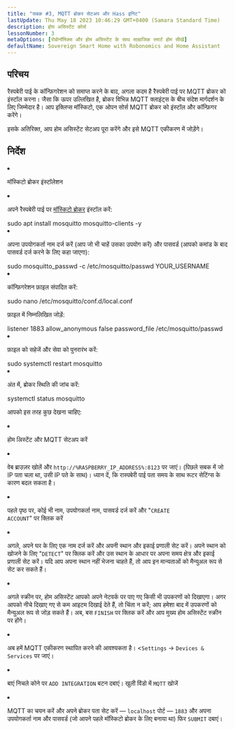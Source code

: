 ```yaml
---
title: "सबक #3, MQTT ब्रोकर सेटअप और Hass इनिट"
lastUpdate: Thu May 18 2023 10:46:29 GMT+0400 (Samara Standard Time)
description: होम असिस्टेंट कोर्स
lessonNumber: 3
metaOptions: [रोबोनॉमिक्स और होम असिस्टेंट के साथ साम्राजिक स्मार्ट होम सीखें]
defaultName: Sovereign Smart Home with Robonomics and Home Assistant
---
```


## परिचय

रैस्पबेरी पाई के कॉन्फ़िगरेशन को समाप्त करने के बाद, अगला कदम है रैस्पबेरी पाई पर MQTT ब्रोकर को इंस्टॉल करना। जैसा कि ऊपर उल्लिखित है, ब्रोकर विभिन्न MQTT क्लाइंट्स के बीच संदेश मार्गदर्शन के लिए जिम्मेदार है। आप इक्लिप्स मॉस्किटो, एक ओपन सोर्स MQTT ब्रोकर को इंस्टॉल और कॉन्फ़िगर करेंगे।

<LessonImages src="smart-house-course/lesson-3-1.jpg" alt="scheme" imageClasses="mb"/>

इसके अतिरिक्त, आप होम असिस्टेंट सेटअप पूरा करेंगे और इसे MQTT एकीकरण में जोड़ेंगे।

## निर्देश

<List type="numbers">

<li>


मॉस्किटो ब्रोकर इंस्टॉलेशन

<List>
<li>

अपने रैस्पबेरी पाई पर [मॉस्किटो ब्रोकर](https://mosquitto.org/) इंस्टॉल करें:


<LessonCodeWrapper language="bash" noLines>
sudo apt install mosquitto mosquitto-clients -y
</LessonCodeWrapper>
</li>

<li>

अपना उपयोगकर्ता नाम दर्ज करें (आप जो भी चाहें उसका उपयोग करें) और पासवर्ड (आपको कमांड के बाद पासवर्ड दर्ज करने के लिए कहा जाएगा):

<LessonCodeWrapper language="bash" noLines codeClass="big-code">
sudo mosquitto_passwd -c /etc/mosquitto/passwd YOUR_USERNAME
</LessonCodeWrapper>

</li>

<li>

कॉन्फ़िगरेशन फ़ाइल संपादित करें:

<LessonCodeWrapper language="bash" noLines>
sudo nano /etc/mosquitto/conf.d/local.conf
</LessonCodeWrapper>

फ़ाइल में निम्नलिखित जोड़ें:

<LessonCodeWrapper language="bash">
listener 1883
allow_anonymous false
password_file /etc/mosquitto/passwd
</LessonCodeWrapper>
</li>

<li>

फ़ाइल को सहेजें और सेवा को पुनरारंभ करें:

<LessonCodeWrapper language="bash" noLines>
sudo systemctl restart mosquitto
</LessonCodeWrapper>
</li>

<li>

अंत में, ब्रोकर स्थिति की जांच करें:

<LessonCodeWrapper language="bash" noLines>
systemctl status mosquitto
</LessonCodeWrapper>

आपको इस तरह कुछ देखना चाहिए:

<LessonImages src="smart-house-course/lesson-3-2.jpg" alt="code"/>
</li>
</List>
</li>

<li>

होम अिस्टेंट और MQTT सेटअप करें

<List>

<li>

वेब ब्राउज़र खोलें और <code>http://%RASPBERRY_IP_ADDRESS%:8123</code> पर जाएं। (पिछले सबक में जो IP पता चला था, उसी IP पते के साथ)। ध्यान दें, कि रास्पबेरी पाई पता समय के साथ रूटर सेटिंग्स के कारण बदल सकता है। 

<LessonVideo controls :videos="[{src: 'https://crustipfs.info/ipfs/QmYd1Mh2VHVyF3WgvFsN3NFkozXscnCVmEV2YG86UKtK3C', type:'mp4'}]" />

</li>

<li>

पहले पृष्ठ पर, कोई भी नाम, उपयोगकर्ता नाम, पासवर्ड दर्ज करें और "<code>CREATE ACCOUNT</code>" पर क्लिक करें
</li>

<li>

अगले, अपने घर के लिए एक नाम दर्ज करें और अपनी स्थान और इकाई प्रणाली सेट करें। अपने स्थान को खोजने के लिए "<code>DETECT</code>" पर क्लिक करें और उस स्थान के आधार पर अपना समय क्षेत्र और इकाई प्रणाली सेट करें। यदि आप अपना स्थान नहीं भेजना चाहते हैं, तो आप इन मान्यताओं को मैन्युअल रूप से सेट कर सकते हैं।

</li>

<li>

अगले स्क्रीन पर, होम असिस्टेंट आपको अपने नेटवर्क पर पाए गए किसी भी उपकरणों को दिखाएगा। अगर आपको नीचे दिखाए गए से कम आइटम दिखाई देते हैं, तो चिंता न करें; आप हमेशा बाद में उपकरणों को मैन्युअल रूप से जोड़ सकते हैं। अब, बस <code>FINISH</code> पर क्लिक करें और आप मुख्य होम असिस्टेंट स्क्रीन पर होंगे।

</li>

<li>

अब हमें MQTT एकीकरण स्थापित करने की आवश्यकता है। <<code>Settings</code> -> <code>Devices & Services</code> पर जाएं।

<LessonVideo controls :videos="[{src: 'https://crustipfs.info/ipfs/QmYm9qNfpGdePRHRvmahY2DgHXRfAWNN6CasEY4tFRBARr', type:'mp4'}]" />

</li>

<li>

बाएं निचले कोने पर <code>ADD INTEGRATION</code> बटन दबाएं। खुली विंडो में <code>MQTT</code> खोजें

</li>

<li>

MQTT का चयन करें और अपने ब्रोकर पता सेट करें — <code>localhost</code> पोर्ट — <code>1883</code> और अपना उपयोगकर्ता नाम और पासवर्ड (जो आपने पहले मॉस्किटो ब्रोकर के लिए बनाया था) फिर <code>SUBMIT</code> दबाएं।
</li>

</List>
</li>
</List>